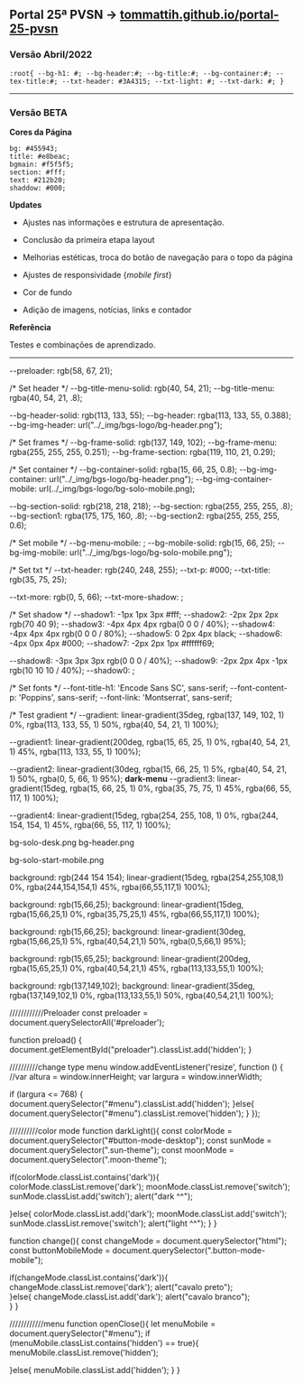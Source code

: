 ## Portal 25ª PVSN -> [tommattih.github.io/portal-25-pvsn](https://tommattih.github.io/portal-25-pvsn)
### Versão Abril/2022
`:root{
    --bg-h1: #;
    --bg-header:#;
    --bg-title:#;
    --bg-container:#;
    --tex-title:#;
    --txt-header: #3A4315;
    --txt-light: #;
    --txt-dark: #;
    }`

---
### Versão BETA
**Cores da Página**

    bg: #455943;
    title: #e8beac;
    bgmain: #f5f5f5;
    section: #fff;
    text: #212b20;
    shaddow: #000;

**Updates**

- Ajustes nas informações e estrutura de apresentação.

- Conclusão da primeira etapa layout

- Melhorias estéticas, troca do botão de navegação para o topo da página

- Ajustes de responsividade {_mobile first_}

- Cor de fundo

- Adição de imagens, notícias, links e contador


**Referência**

Testes e combinações de aprendizado.

---
  --preloader: rgb(58, 67, 21);

  /* Set header */
  --bg-title-menu-solid: rgb(40, 54, 21);
  --bg-title-menu: rgba(40, 54, 21, .8);

  --bg-header-solid: rgb(113, 133, 55);
  --bg-header: rgba(113, 133, 55, 0.388);
  --bg-img-header: url("../_img/bgs-logo/bg-header.png");

  /* Set frames */
  --bg-frame-solid: rgb(137, 149, 102);
  --bg-frame-menu: rgba(255, 255, 255, 0.251);
  --bg-frame-section: rgba(119, 110, 21, 0.29);

  /* Set container */
  --bg-container-solid: rgba(15, 66, 25, 0.8);
  --bg-img-container: url("../_img/bgs-logo/bg-header.png");
  --bg-img-container-mobile: url(../_img/bgs-logo/bg-solo-mobile.png);


  --bg-section-solid: rgb(218, 218, 218);
  --bg-section: rgba(255, 255, 255, .8);
  --bg-section1: rgba(175, 175, 160, .8);
  --bg-section2: rgba(255, 255, 255, 0.6);

  /* Set mobile */
  --bg-menu-mobile: ;
  --bg-mobile-solid: rgb(15, 66, 25);
  --bg-img-mobile: url("../_img/bgs-logo/bg-solo-mobile.png");


  /* Set txt */
  --txt-header: rgb(240, 248, 255);
  --txt-p: #000;
  --txt-title: rgb(35, 75, 25);

  --txt-more: rgb(0, 5, 66);
  --txt-more-shadow: ;

  /* Set shadow */
  --shadow1: -1px 1px 3px #fff;
  --shadow2: -2px 2px 2px rgb(70 40 9);
  --shadow3: -4px 4px 4px rgba(0 0 0 / 40%);
  --shadow4: -4px 4px 4px rgb(0 0 0 / 80%);
  --shadow5: 0 2px 4px black;
  --shadow6: -4px 0px 4px #000;
  --shadow7: -2px 2px 1px #ffffff69;

  --shadow8: -3px 3px 3px rgb(0 0 0 / 40%);
  --shadow9: -2px 2px 4px -1px rgb(10 10 10 / 40%);
  --shadow0: ;


  /* Set fonts */
  --font-title-h1: 'Encode Sans SC', sans-serif;
  --font-content-p: 'Poppins', sans-serif;
  --font-link: 'Montserrat', sans-serif;

  /* Test gradient */
  --gradient: linear-gradient(35deg, rgba(137, 149, 102, 1) 0%, rgba(113, 133, 55, 1) 50%, rgba(40, 54, 21, 1) 100%);

  --gradient1: linear-gradient(200deg, rgba(15, 65, 25, 1) 0%, rgba(40, 54, 21, 1) 45%, rgba(113, 133, 55, 1) 100%);

  --gradient2: linear-gradient(30deg, rgba(15, 66, 25, 1) 5%, rgba(40, 54, 21, 1) 50%, rgba(0, 5, 66, 1) 95%);
   **dark-menu**
  --gradient3: linear-gradient(15deg, rgba(15, 66, 25, 1) 0%, rgba(35, 75, 75, 1) 45%, rgba(66, 55, 117, 1) 100%);

  --gradient4: linear-gradient(15deg, rgba(254, 255, 108, 1) 0%, rgba(244, 154, 154, 1) 45%, rgba(66, 55, 117, 1) 100%);


  bg-solo-desk.png
  bg-header.png

  bg-solo-start-mobile.png


background: rgb(244 154 154);
linear-gradient(15deg, rgba(254,255,108,1) 0%, rgba(244,154,154,1) 45%, rgba(66,55,117,1) 100%);

background: rgb(15,66,25);
background: linear-gradient(15deg, rgba(15,66,25,1) 0%, rgba(35,75,25,1) 45%, rgba(66,55,117,1) 100%);

background: rgb(15,66,25);
background: linear-gradient(30deg, rgba(15,66,25,1) 5%, rgba(40,54,21,1) 50%, rgba(0,5,66,1) 95%);

background: rgb(15,65,25);
background: linear-gradient(200deg, rgba(15,65,25,1) 0%, rgba(40,54,21,1) 45%, rgba(113,133,55,1) 100%);

background: rgb(137,149,102);
background: linear-gradient(35deg, rgba(137,149,102,1) 0%, rgba(113,133,55,1) 50%, rgba(40,54,21,1) 100%);




////////////Preloader
const preloader = document.querySelectorAll('#preloader');

function preload() {
  document.getElementById("preloader").classList.add('hidden');
}

//////////change type menu
window.addEventListener('resize', function () {
  //var altura = window.innerHeight;
  var largura = window.innerWidth;

  if (largura <= 768) {
      document.querySelector("#menu").classList.add('hidden');
  }else{
    document.querySelector("#menu").classList.remove('hidden');
  }
});

//////////color mode
function darkLight(){
const colorMode = document.querySelector("#button-mode-desktop");
const sunMode = document.querySelector(".sun-theme");
const moonMode = document.querySelector(".moon-theme");

  if(colorMode.classList.contains('dark')){
    colorMode.classList.remove('dark');
    moonMode.classList.remove('switch');
    sunMode.classList.add('switch');
    alert("dark ^^");
      
  }else{
    colorMode.classList.add('dark');
    moonMode.classList.add('switch');
    sunMode.classList.remove('switch');
    alert("light ^^");
  }
}

function change(){
  const changeMode = document.querySelector("html");
  const buttonMobileMode = document.querySelector(".button-mode-mobile");
  
  if(changeMode.classList.contains('dark')){
    changeMode.classList.remove('dark');
    alert("cavalo preto");        
  }else{
    changeMode.classList.add('dark');
    alert("cavalo branco");    
  }
}

////////////menu
function openClose(){
let menuMobile = document.querySelector("#menu");
  if (menuMobile.classList.contains('hidden') == true){
    menuMobile.classList.remove('hidden');

  }else{
    menuMobile.classList.add('hidden');
  }
}